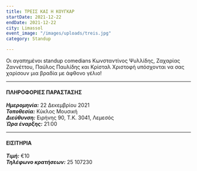 ```yaml
---
title: ΤΡΕΙΣ ΚΑΙ Η ΚΟΥΓΚΑΡ
startDate: 2021-12-22
endDate: 2021-12-22
city: Limassol
event_image: "/images/uploads/treis.jpg"
category: Standup

---
```

Οι αγαπημένοι standup comedians Κωνσταντίνος Ψυλλίδης, Ζαχαρίας Ζαννέττου, Παύλος Παυλίδης και Κρίσταλ Χριστοφή υπόσχονται να σας χαρίσουν μια βραδία με άφθονο γέλιο!

***

#### ΠΛΗΡΟΦΟΡΙΕΣ ΠΑΡΑΣΤΑΣΗΣ

**_Ημερομηνία:_** 22 Δεκεμβρίου 2021  
**_Τοποθεσία:_** Κύκλος Μουσική  
**_Διεύθυνση:_** Ειρήνης 90, Τ.Κ. 3041, Λεμεσός  
**_Ώρα έναρξης:_** 21:00

***

#### ΕΙΣΙΤΗΡΙΑ

**_Τιμή:_** €10  
**_Τηλέφωνο κρατήσεων:_** 25 107230